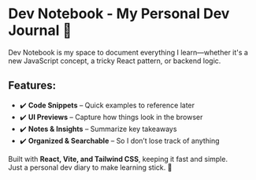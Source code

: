 # **Dev Notebook** - My Personal Dev Journal 📓

Dev Notebook is my space to document everything I learn—whether it's a new JavaScript concept, a tricky React pattern, or backend logic.

## Features:

-   ✔️ **Code Snippets** – Quick examples to reference later
-   ✔️ **UI Previews** – Capture how things look in the browser
-   ✔️ **Notes & Insights** – Summarize key takeaways
-   ✔️ **Organized & Searchable** – So I don’t lose track of anything

Built with **React, Vite, and Tailwind CSS**, keeping it fast and simple.  
Just a personal dev diary to make learning stick. 🚀
